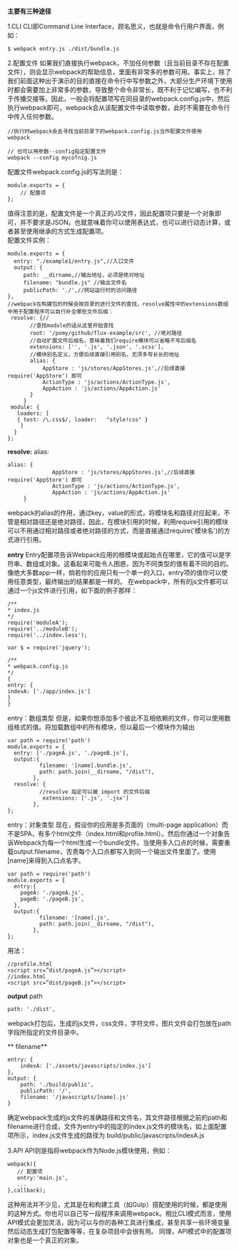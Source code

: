 **主要有三种途径**

1.CLI
CLI即Command Line Interface，顾名思义，也就是命令行用户界面，例如：
 ```
 $ webpack entry.js ./dist/bundle.js
 ```
 
2.配置文件
如果我们直接执行webpack，不加任何参数（且当前目录不存在配置文件），则会显示webpack的帮助信息，里面有非常多的参数可用。事实上，除了我们前面这种出于演示的目的直接在命令行中写参数之外，大部分生产环境下使用时都会需要加上非常多的参数，导致整个命令非常长，既不利于记忆编写，也不利于传播交接等。因此，一般会将配置项写在同目录的webpack.config.js中，然后执行webpack即可，webpack会从该配置文件中读取参数，此时不需要在命令行中传入任何参数。

```
//执行时webpack会去寻找当前目录下的webpack.config.js当作配置文件使用
webpack

// 也可以用参数--config指定配置文件
webpack --config mycofnig.js
```
配置文件webpack.config.js的写法则是：
```
module.exports = {
    // 配置项
};
```
 值得注意的是，配置文件是一个真正的JS文件，因此配置项只要是一个对象即可，并不要求是JSON。也就意味着你可以使用表达式，也可以进行动态计算，或者甚至使用继承的方式生成配置项。  
 配置文件实例：
 ```
 module.exports = {
   entry: "./example1/entry.js",//入口文件
   output: {
      path: __dirname,//输出地址，必须是绝对地址
      filename: "bundle.js" //输出文件名
      publicPath: './',//网站运行时的访问路径 
},
//webpack在构建包的时候会按目录的进行文件的查找，resolve属性中的extensions数组中用于配置程序可以自行补全哪些文件后缀：
  resolve: {//
      	//查找module的话从这里开始查找
      	root: '/pomy/github/flux-example/src', //绝对路径
      	//自动扩展文件后缀名，意味着我们require模块可以省略不写后缀名
      	extensions: ['', '.js', '.json', '.scss'],
      	//模块别名定义，方便后续直接引用别名，无须多写长长的地址
      	alias: {
      		AppStore : 'js/stores/AppStores.js',//后续直接 require('AppStore') 即可
      		ActionType : 'js/actions/ActionType.js',
      		AppAction : 'js/actions/AppAction.js'
      	}
      }
  module: {
    loaders: [
    { test: /\.css$/, loader:   "style!css" }
     ]
   }
};
 ```
 
 **resolve:**
alias:
```
alias: {
              AppStore : 'js/stores/AppStores.js',//后续直接 require('AppStore') 即可
              ActionType : 'js/actions/ActionType.js',
              AppAction : 'js/actions/AppAction.js'
     }

```
webpack的alias的作用，通过key，value的形式，将模块名和路径对应起来，不管是相对路径还是绝对路径，因此，在模块引用的时候，利用require引用的模块可以不用通过相对路径或者绝对路径的方式，而是直接通过require('模块名')的方式进行引用。

**entry**
Entry配置项告诉Webpack应用的根模块或起始点在哪里，它的值可以是字符串、数组或对象。这看起来可能令人困惑，因为不同类型的值有着不同的目的。
像绝大多数app一样，倘若你的应用只有一个单一的入口，entry项的值你可以使用任意类型，最终输出的结果都是一样的。
在webpack中，所有的js文件都可以通过一个js文件进行引用，如下面的例子那样：
```
/**
* index.js
*/
require('moduleA');
require('../moduleB');
require('../index.less');

var $ = require('jquery');
```
```
/**
* webpack.config.js
*/
{
entry: {
indexA: ['./app/index.js']
}
}
```

entry：数组类型
但是，如果你想添加多个彼此不互相依赖的文件，你可以使用数组格式的值。将加载数组中的所有模块，但以最后一个模块作为输出



```
var path = require('path')
module.exports = {
  entry: ['./pageA.js', './pageB.js'],
  output:{
          filename: '[name].bundle.js',
          path: path.join(__dirname, "/dist"),
        },
  resolve: {
          //resolve 指定可以被 import 的文件后缀
           extensions: ['.js', '.jsx']
        },
};
``` 
entry：对象类型
现在，假设你的应用是多页面的（multi-page application）而不是SPA，有多个html文件（index.html和profile.html）。然后你通过一个对象告诉Webpack为每一个html生成一个bundle文件。当使用多入口点的时候，需要重载output.filename，否责每个入口点都写入到同一个输出文件里面了。使用[name]来得到入口点名字。


```
var path = require('path')
module.exports = {
  entry:{
    pageA: './pageA.js',
    pageB: './pageB.js',
  },
  output:{
          filename: '[name].js',
          path: path.join(__dirname, "/dist"),
        },
};
``` 
用法：
```
//profile.html
<script src=”dist/pageA.js”></script>
//index.html
<script src=”dist/pageB.js”></script>
```



**output**
path
```
path: './dist',
```
 webpack打包后，生成的js文件，css文件，字符文件，图片文件会打包放在path字段所指定的文件目录中。
 
** filename**
```
entry: {
    indexA: ['./assets/javascripts/index.js']
},
output: {
    path: './build/public',
    publicPath: '/',
    filename: '/javascripts/[name].js'
}
```
确定webpack生成的js文件的准确路径和文件名，其文件路径根据之前的path和filename进行合成，文件为entry中的指定的index.js文件的模块名，如上面配置项所示，index.js文件生成的路径为 build/public/javascripts/indexA.js



 3.API
 API则是指将webpack作为Node.js模块使用，例如：
 ```
 webpack({
    // 配置项
    entry:'main.js',
    ...
},callback);
 ```
这种用法并不少见，尤其是在和构建工具（如Gulp）搭配使用的时候，都是使用的这种方式。你也可以自己写一段程序来调用webpack。相比CLI模式而言，使用API模式会更加灵活，因为可以与你的各种工具进行集成，甚至共享一些环境变量然后动态生成打包配置等等，在复杂项目中会很有用。
同理，API模式中的配置项对象也是一个真正的对象。